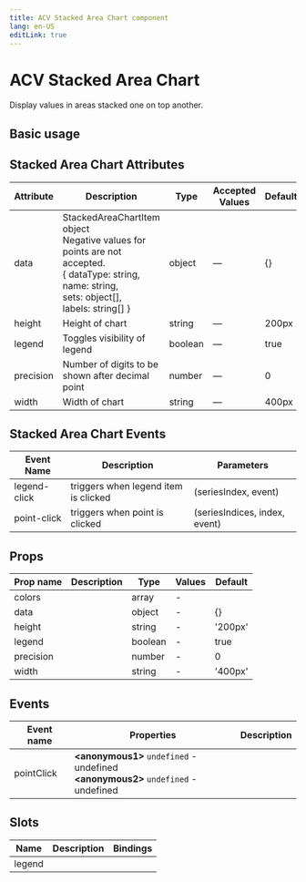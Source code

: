 ```yaml
---
title: ACV Stacked Area Chart component
lang: en-US
editLink: true
---
```


# ACV Stacked Area Chart

Display values in areas stacked one on top another.

## Basic usage

<StackedAreaChartBasic />

## Stacked Area Chart Attributes

| Attribute | Description                                                                                                                                                                      | Type    | Accepted Values | Default |
| --------- | -------------------------------------------------------------------------------------------------------------------------------------------------------------------------------- | ------- | --------------- | ------- |
| data      | StackedAreaChartItem object <br /> Negative values for points are not accepted. <br /> { dataType: string, <br /> name: string, <br /> sets: object[], <br /> labels: string[] } | object  | —               | {}      |
| height    | Height of chart                                                                                                                                                                  | string  | —               | 200px   |
| legend    | Toggles visibility of legend                                                                                                                                                     | boolean | —               | true    |
| precision | Number of digits to be shown after decimal point                                                                                                                                 | number  | —               | 0       |
| width     | Width of chart                                                                                                                                                                   | string  | —               | 400px   |

## Stacked Area Chart Events

| Event Name   | Description                          | Parameters                    |
| ------------ | ------------------------------------ | ----------------------------- |
| legend-click | triggers when legend item is clicked | (seriesIndex, event)          |
| point-click  | triggers when point is clicked       | (seriesIndices, index, event) |

## Props

| Prop name | Description | Type    | Values | Default |
| --------- | ----------- | ------- | ------ | ------- |
| colors    |             | array   | -      |         |
| data      |             | object  | -      | {}      |
| height    |             | string  | -      | '200px' |
| legend    |             | boolean | -      | true    |
| precision |             | number  | -      | 0       |
| width     |             | string  | -      | '400px' |

## Events

| Event name | Properties                                                                                        | Description |
| ---------- | ------------------------------------------------------------------------------------------------- | ----------- |
| pointClick | **&lt;anonymous1&gt;** `undefined` - undefined<br/>**&lt;anonymous2&gt;** `undefined` - undefined |             |

## Slots

| Name   | Description | Bindings |
| ------ | ----------- | -------- |
| legend |             |          |

